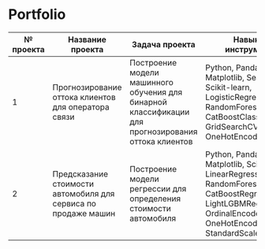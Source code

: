 # Portfolio

|№ проекта|Название проекта|Задача проекта|Навыки и инструменты|Алгоритм
|--|--|--|--|--|
|1|Прогнозирование оттока клиентов для оператора связи|Построение модели машинного обучения для бинарной классификации для прогнозирования оттока клиентов|Python, Pandas, NumPy, Matplotlib, Seaborn, Scikit-learn, LogisticRegression, RandomForestClassifier, CatBoostClassifier, GridSearchCV, OneHotEncoder|Бинарная классификация|
|2|Предсказание стоимости автомобиля для сервиса по продаже машин|Построение модели регрессии для определения стоимости автомобиля|Python, Pandas, NumPy, Matplotlib, Scikit-learn, LinearRegression, RandomForestRegressor, CatBoostRegressor, LightLGBMRegressor, OrdinalEncoder, OneHotEncoder, StandardScaler|Регрессия|
